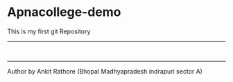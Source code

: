 # Apnacollege-demo
This is my first git Repository
<br><hr><br><hr>
Author by Ankit Rathore (Bhopal Madhyapradesh indrapuri sector A)
